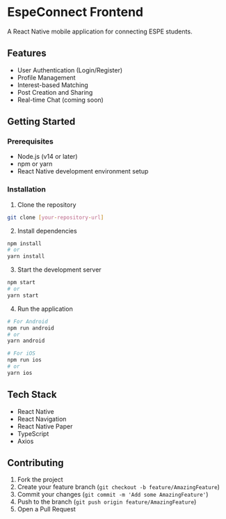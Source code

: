 # EspeConnect Frontend

A React Native mobile application for connecting ESPE students.

## Features

- User Authentication (Login/Register)
- Profile Management
- Interest-based Matching
- Post Creation and Sharing
- Real-time Chat (coming soon)

## Getting Started

### Prerequisites

- Node.js (v14 or later)
- npm or yarn
- React Native development environment setup

### Installation

1. Clone the repository
```bash
git clone [your-repository-url]
```

2. Install dependencies
```bash
npm install
# or
yarn install
```

3. Start the development server
```bash
npm start
# or
yarn start
```

4. Run the application
```bash
# For Android
npm run android
# or
yarn android

# For iOS
npm run ios
# or
yarn ios
```

## Tech Stack

- React Native
- React Navigation
- React Native Paper
- TypeScript
- Axios

## Contributing

1. Fork the project
2. Create your feature branch (`git checkout -b feature/AmazingFeature`)
3. Commit your changes (`git commit -m 'Add some AmazingFeature'`)
4. Push to the branch (`git push origin feature/AmazingFeature`)
5. Open a Pull Request
